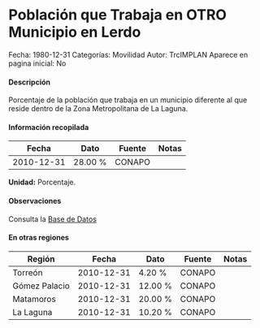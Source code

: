 Población que Trabaja en OTRO Municipio en Lerdo
=====

Fecha: 1980-12-31
Categorías: Movilidad
Autor: TrcIMPLAN
Aparece en pagina inicial: No

#### Descripción

Porcentaje de la población que trabaja en un municipio diferente al que reside dentro de la Zona Metropolitana de La Laguna.

#### Información recopilada

<table class="table table-hover table-bordered matriz">
<thead>
<tr>
<th>Fecha</th>
<th>Dato</th>
<th>Fuente</th>
<th>Notas</th>
</tr>
</thead>
<tbody>
<tr>
<td>2010-12-31</td>
<td class="derecha">28.00 %</td>
<td>CONAPO</td>
<td></td>
</tr>
</tbody>
</table>

<b>Unidad:</b> Porcentaje.

#### Observaciones

Consulta la [Base de Datos](http://www.conapo.gob.mx/en/CONAPO/Catalogo_Sistema_Urbano_Nacional_2012)


#### En otras regiones

<table class="table table-hover table-bordered matriz">
<thead>
<tr>
<th>Región</th>
<th>Fecha</th>
<th>Dato</th>
<th>Fuente</th>
<th>Notas</th>
</tr>
</thead>
<tbody>
<tr>
<td>Torreón</td>
<td>2010-12-31</td>
<td class="derecha">4.20 %</td>
<td>CONAPO</td>
<td></td>
</tr>
<tr>
<td>Gómez Palacio</td>
<td>2010-12-31</td>
<td class="derecha">12.00 %</td>
<td>CONAPO</td>
<td></td>
</tr>
<tr>
<td>Matamoros</td>
<td>2010-12-31</td>
<td class="derecha">20.00 %</td>
<td>CONAPO</td>
<td></td>
</tr>
<tr>
<td>La Laguna</td>
<td>2010-12-31</td>
<td class="derecha">10.20 %</td>
<td>CONAPO</td>
<td></td>
</tr>
</tbody>
</table>

